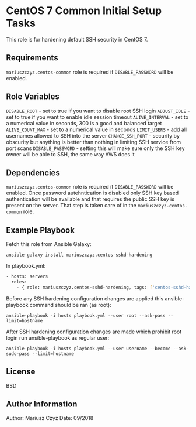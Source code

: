 # CentOS 7 Common Initial Setup Tasks

This role is for hardening default SSH security in CentOS 7.

## Requirements

`mariuszczyz.centos-common` role is required if `DISABLE_PASSWORD` will be enabled.

## Role Variables

`DISABLE_ROOT` - set to true if you want to disable root SSH login
`ADJUST_IDLE`  - set to true if you want to enable idle session timeout
`ALIVE_INTERVAL` - set to a numerical value in seconds, 300 is a good and balanced target
`ALIVE_COUNT_MAX` - set to a numerical value in seconds
`LIMIT_USERS` - add all usernames allowed to SSH into the server
`CHANGE_SSH_PORT` - security by obscurity but anything is better than nothing in limiting SSH service from port scans
`DISABLE_PASSWORD` - setting this will make sure only the SSH key owner will be able to SSH, the same way AWS does it

## Dependencies

`mariuszczyz.centos-common` role is required if `DISABLE_PASSWORD` will be enabled. Once password autehntication is disabled only SSH key based authentication will be available and that requires the public SSH key is present on the server. That step is taken care of in the `mariuszczyz.centos-common` role.

## Example Playbook

Fetch this role from Ansible Galaxy:

`ansible-galaxy install mariuszczyz.centos-sshd-hardening`

In playbook.yml:

```bash
- hosts: servers
  roles:
    - { role: mariuszczyz.centos-sshd-hardening, tags: ['centos-sshd-hardening'] }
```

Before any SSH hardening configuration changes are applied this ansible-playbook command should be ran (as root):

`ansible-playbook -i hosts playbook.yml --user root --ask-pass --limit=hostname`

After SSH hardening configuration changes are made which prohibit root login run ansible-playbook as regular user:

`ansible-playbook -i hosts playbook.yml --user username --become --ask-sudo-pass --limit=hostname`

## License

BSD

## Author Information

Author: Mariusz Czyz
Date: 09/2018
